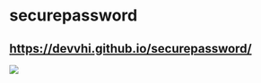 # securepassword

## https://devvhi.github.io/securepassword/

![](https://i.imgur.com/6k90pCc.png)
